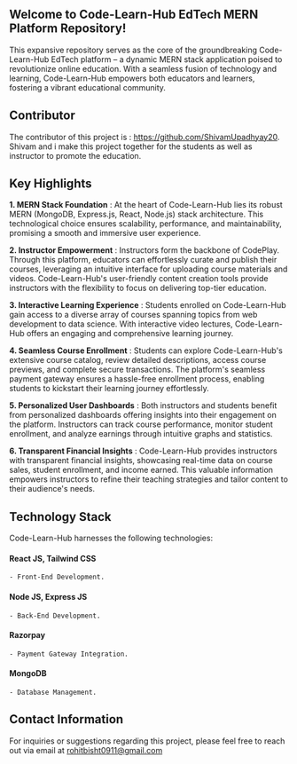 ## Welcome to Code-Learn-Hub EdTech MERN Platform Repository!

This expansive repository serves as the core of the groundbreaking Code-Learn-Hub EdTech platform – a dynamic MERN stack application poised to revolutionize online education. With a seamless fusion of technology and learning, Code-Learn-Hub empowers both educators and learners, fostering a vibrant educational community.

## Contributor
The contributor of this project is : https://github.com/ShivamUpadhyay20. Shivam and i make this project together for the students as well as instructor to promote the education.

## Key Highlights

**1. MERN Stack Foundation** : At the heart of Code-Learn-Hub lies its robust MERN (MongoDB, Express.js, React, Node.js) stack architecture. This technological choice ensures scalability, performance, and maintainability, promising a smooth and immersive user experience.

**2. Instructor Empowerment** : Instructors form the backbone of CodePlay. Through this platform, educators can effortlessly curate and publish their courses, leveraging an intuitive interface for uploading course materials and videos. Code-Learn-Hub's user-friendly content creation tools provide instructors with the flexibility to focus on delivering top-tier education.

**3. Interactive Learning Experience** : Students enrolled on Code-Learn-Hub gain access to a diverse array of courses spanning topics from web development to data science. With interactive video lectures, Code-Learn-Hub offers an engaging and comprehensive learning journey.

**4. Seamless Course Enrollment** : Students can explore Code-Learn-Hub's extensive course catalog, review detailed descriptions, access course previews, and complete secure transactions. The platform's seamless payment gateway ensures a hassle-free enrollment process, enabling students to kickstart their learning journey effortlessly.

**5. Personalized User Dashboards** : Both instructors and students benefit from personalized dashboards offering insights into their engagement on the platform. Instructors can track course performance, monitor student enrollment, and analyze earnings through intuitive graphs and statistics.

**6. Transparent Financial Insights** : Code-Learn-Hub provides instructors with transparent financial insights, showcasing real-time data on course sales, student enrollment, and income earned. This valuable information empowers instructors to refine their teaching strategies and tailor content to their audience's needs.

## Technology Stack

Code-Learn-Hub harnesses the following technologies:

#### React JS, Tailwind CSS
    - Front-End Development.
#### Node JS, Express JS 
    - Back-End Development.
#### Razorpay
    - Payment Gateway Integration.
#### MongoDB
    - Database Management.

## Contact Information

For inquiries or suggestions regarding this project, please feel free to reach out via email at rohitbisht0911@gmail.com
